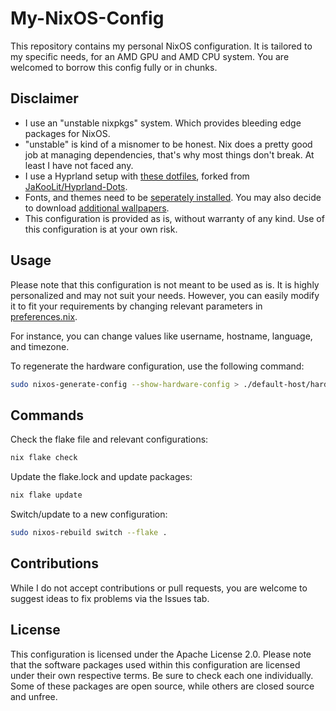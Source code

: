 # My-NixOS-Config

This repository contains my personal NixOS configuration. It is tailored to my specific needs, for an AMD GPU and AMD CPU system.
You are welcomed to borrow this config fully or in chunks.

## Disclaimer

* I use an "unstable nixpkgs" system. Which provides bleeding edge packages for NixOS.
* "unstable" is kind of a misnomer to be honest. Nix does a pretty good job at managing dependencies, that's why most things don't break. At least I have not faced any.
* I use a Hyprland setup with [these dotfiles](https://github.com/JohnRTitor/Hyprland-Dots), forked from [JaKooLit/Hyprland-Dots](https://github.com/JaKooLit/Hyprland-Dots).
* Fonts, and themes need to be [seperately installed](https://github.com/JaKooLit/GTK-themes-icons). You may also decide to download [additional wallpapers](https://github.com/JaKooLit/Wallpaper-Bank/tree/main/wallpapers).
* This configuration is provided as is, without warranty of any kind. Use of this configuration is at your own risk.

## Usage

Please note that this configuration is not meant to be used as is. It is highly personalized and may not suit your needs. However, you can easily modify it to fit your requirements by changing relevant parameters in [preferences.nix](./preferences.nix).

For instance, you can change values like username, hostname, language, and timezone.

To regenerate the hardware configuration, use the following command:

```bash
sudo nixos-generate-config --show-hardware-config > ./default-host/hardware-configuration.nix
```

## Commands

Check the flake file and relevant configurations:

```bash
nix flake check
```

Update the flake.lock and update packages:

```bash
nix flake update
```

Switch/update to a new configuration:

```bash
sudo nixos-rebuild switch --flake .
```

## Contributions

While I do not accept contributions or pull requests, you are welcome to suggest ideas to fix problems via the Issues tab.

## License

This configuration is licensed under the Apache License 2.0. Please note that the software packages used within this configuration are licensed under their own respective terms. Be sure to check each one individually. Some of these packages are open source, while others are closed source and unfree.
